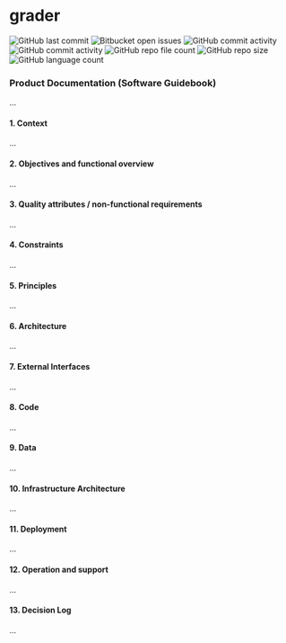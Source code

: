 # grader

![GitHub last commit](https://img.shields.io/github/last-commit/pm4-graders/grader)
![Bitbucket open issues](https://img.shields.io/bitbucket/issues/pm4-graders/grader)
![GitHub commit activity](https://img.shields.io/github/commit-activity/y/pm4-graders/grader)
![GitHub commit activity](https://img.shields.io/github/commit-activity/m/pm4-graders/grader)
![GitHub repo file count](https://img.shields.io/github/directory-file-count/pm4-graders/grader)
![GitHub repo size](https://img.shields.io/github/repo-size/pm4-graders/grader)
![GitHub language count](https://img.shields.io/github/languages/count/pm4-graders/grader)

### Product Documentation (Software Guidebook)

...

#### 1. Context

...

#### 2. Objectives and functional overview

...

#### 3. Quality attributes / non-functional requirements

...

#### 4. Constraints

...

#### 5. Principles

...

#### 6. Architecture

...

#### 7. External Interfaces

...

#### 8. Code

...

#### 9. Data

...

#### 10. Infrastructure Architecture

...

#### 11. Deployment

...

#### 12. Operation and support

...

#### 13. Decision Log

...